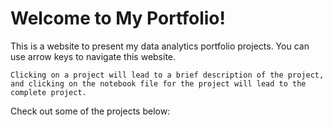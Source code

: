 # Welcome to My Portfolio!

This is a website to present my data analytics portfolio projects. You can use arrow keys to navigate this website.

```{tip}
Clicking on a project will lead to a brief description of the project, and clicking on the notebook file for the project will lead to the complete project. 
```

Check out some of the projects below:

```{tableofcontents}
```
